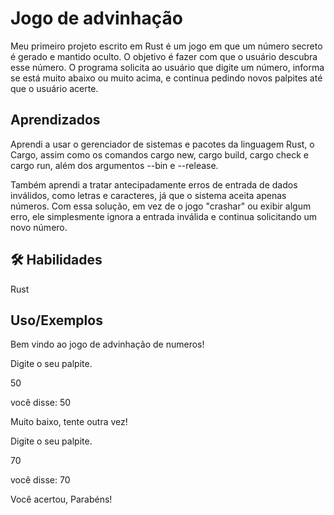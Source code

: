 
# Jogo de advinhação

Meu primeiro projeto escrito em Rust é um jogo em que um número secreto é gerado e mantido oculto. O objetivo é fazer com que o usuário descubra esse número. O programa solicita ao usuário que digite um número, informa se está muito abaixo ou muito acima, e continua pedindo novos palpites até que o usuário acerte.







## Aprendizados

Aprendi a usar o gerenciador de sistemas e pacotes da linguagem Rust, o Cargo, assim como os comandos cargo new, cargo build, cargo check e cargo run, além dos argumentos --bin e --release.

Também aprendi a tratar antecipadamente erros de entrada de dados inválidos, como letras e caracteres, já que o sistema aceita apenas números. Com essa solução, em vez de o jogo "crashar" ou exibir algum erro, ele simplesmente ignora a entrada inválida e continua solicitando um novo número.


## 🛠 Habilidades
Rust


## Uso/Exemplos

Bem vindo ao jogo de advinhação de numeros!   

Digite o seu palpite.

50

você disse: 50

Muito baixo, tente outra vez!

Digite o seu palpite.

70

você disse: 70

Você acertou, Parabéns!
```

